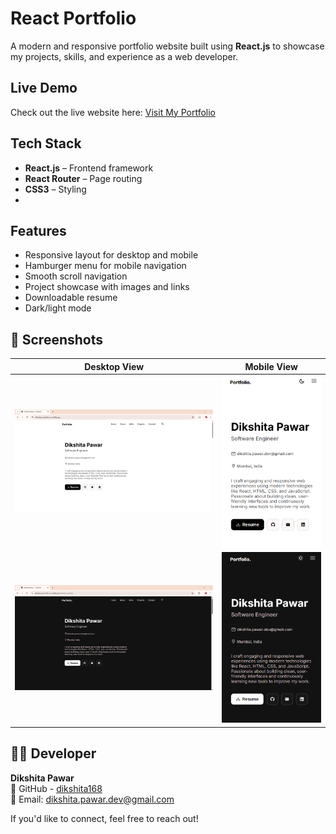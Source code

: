 # React Portfolio

A modern and responsive portfolio website built using **React.js** to showcase my projects, skills, and experience as a web developer.

## Live Demo

Check out the live website here: [Visit My Portfolio](https://dikshita-portfolio-se.netlify.app/)

## Tech Stack

- **React.js** – Frontend framework
- **React Router** – Page routing
- **CSS3** – Styling
- 
## Features

- Responsive layout for desktop and mobile
- Hamburger menu for mobile navigation 
- Smooth scroll navigation
- Project showcase with images and links
- Downloadable resume
- Dark/light mode

## 📸 Screenshots

| Desktop View | Mobile View |
|--------------|-------------|
| ![Desktop](screenshots/desktop-view/one.png) | ![Mobile](screenshots/mobile-view/one.png) |
| ![Desktop](screenshots/desktop-view/two.png) | ![Mobile](screenshots/mobile-view/two.png) |

## 👩‍💻 Developer

**Dikshita Pawar**  
🐙 GitHub - [dikshita168](https://github.com/dikshita168)  
📧 Email: dikshita.pawar.dev@gmail.com  

If you'd like to connect, feel free to reach out!


